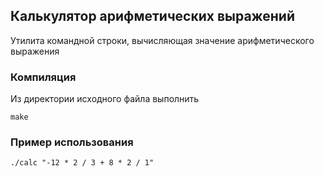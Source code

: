 ## Калькулятор арифметических выражений

Утилита командной строки, вычисляющая значение арифметического выражения

### Компиляция

Из директории исходного файла выполнить

    make

### Пример использования

    ./calc "-12 * 2 / 3 + 8 * 2 / 1"
